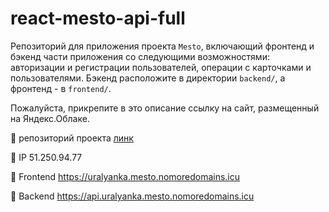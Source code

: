 # react-mesto-api-full
Репозиторий для приложения проекта `Mesto`, включающий фронтенд и бэкенд части приложения со следующими возможностями: авторизации и регистрации пользователей, операции с карточками и пользователями. Бэкенд расположите в директории `backend/`, а фронтенд - в `frontend/`. 
  
Пожалуйста, прикрепите в это описание ссылку на сайт, размещенный на Яндекс.Облаке.

:link: репозиторий проекта [линк](https://github.com/uralyanka/react-mesto-api-full)

:link: IP 51.250.94.77

:link: Frontend https://uralyanka.mesto.nomoredomains.icu

:link: Backend https://api.uralyanka.mesto.nomoredomains.icu